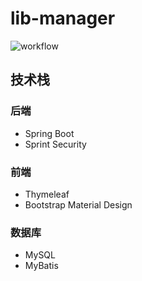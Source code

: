 # lib-manager
![workflow](https://github.com/github/docs/actions/workflows/main.yml/badge.svg)
## 技术栈
### 后端
- Spring Boot
- Sprint Security
### 前端
- Thymeleaf
- Bootstrap Material Design
### 数据库
- MySQL
- MyBatis
